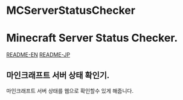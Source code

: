 # MCServerStatusChecker
# Minecraft Server Status Checker.
[README-EN](./README-EN)
[README-JP](./README-EN)
## 마인크래프트 서버 상태 확인기.
마인크래프트 서버 상태를 웹으로 확인할수 있게 해줍니다.
